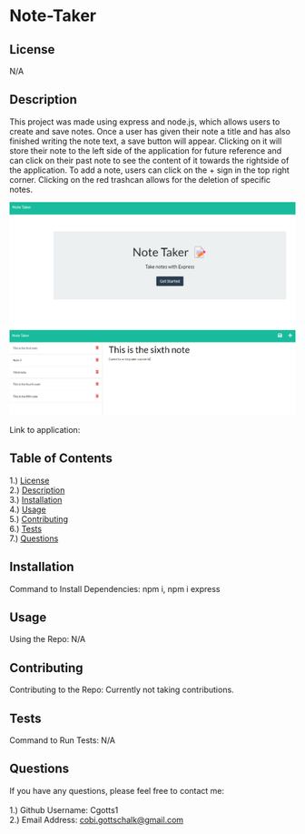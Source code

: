 # Note-Taker

## <section id = "License">License</section>
N/A

## <section id = "Description">Description</section>
This project was made using express and node.js, which allows users to create and save notes. Once a user has given their note a title and has also finished writing the note text, a save button will appear. Clicking on it will store their note to the left side of the application for future reference and can click on their past note to see the content of it towards the rightside of the application. To add a note, users can click on the + sign in the top right corner. Clicking on the red trashcan allows for the deletion of specific notes.

![Note Taker](./image/image1.png)
![Note Taker](./image/image2.png)

Link to application: 

## Table of Contents
1.) <a href = "#License">License</a><br>
2.) <a href = "#Description">Description</a><br>
3.) <a href = "#Installation">Installation</a> <br>
4.) <a href = "#Usage">Usage</a><br>
5.) <a href = "#Contributing">Contributing</a><br>
6.) <a href = "#Tests">Tests</a><br>
7.) <a href = "#Questions">Questions</a>

## <section id = "Installation">Installation</section>
Command to Install Dependencies: npm i, npm i express

## <section id = "Usage">Usage</section>
Using the Repo: N/A 

## <section id = "Contributing">Contributing</section>
Contributing to the Repo: Currently not taking contributions.

## <section id = "Tests">Tests</section>
Command to Run Tests: N/A

## <section id = "Questions">Questions</section>
If you have any questions, please feel free to contact me: <br><br>
1.) Github Username: Cgotts1 <br>
2.) Email Address: cobi.gottschalk@gmail.com
